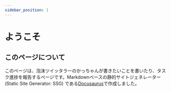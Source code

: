 ```yaml
---
sidebar_position: 1
---
```


# ようこそ

## このページについて

このページは、泡沫ツイッタラーのかっちゃんが書きたいことを書いたり、タスク進捗を報告するページです。Markdownベースの静的サイトジェネレーター (Static Site Generator: SSG)
である[Docusaurus](https://docusaurus.io/)で作成しました。